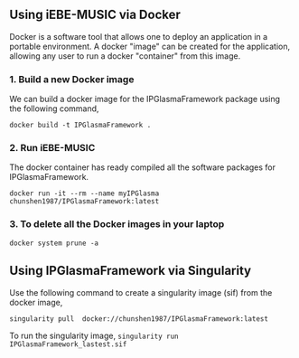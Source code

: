 ## Using iEBE-MUSIC via Docker

Docker is a software tool that allows one to deploy an application in a portable environment. A docker "image" can be created for the application, allowing any user to run a docker "container" from this image.

### 1. Build a new Docker image
We can build a docker image for the IPGlasmaFramework package using the following command,

    docker build -t IPGlasmaFramework .

### 2. Run iEBE-MUSIC
The docker container has ready compiled all the software packages for IPGlasmaFramework.

	docker run -it --rm --name myIPGlasma chunshen1987/IPGlasmaFramework:latest

### 3. To delete all the Docker images in your laptop

	docker system prune -a

## Using IPGlasmaFramework via Singularity

Use the following command to create a singularity image (sif) from the
docker image,

    singularity pull  docker://chunshen1987/IPGlasmaFramework:latest

To run the singularity image, `singularity run IPGlasmaFramework_lastest.sif`
